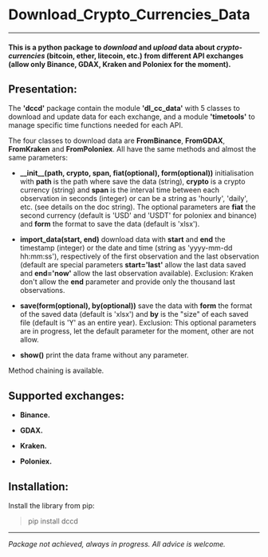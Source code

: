# Download_Crypto_Currencies_Data
***
#### This is a python package to *download* and *upload* data about *crypto-currencies* (bitcoin, ether, litecoin, etc.) from different API exchanges (allow only Binance, GDAX, Kraken and Poloniex for the moment).

## Presentation:

The **'dccd'** package contain the module **'dl_cc_data'** with 5 classes to download and update data for each exchange, and a module **'timetools'** to manage specific time functions needed for each API.

The four classes to download data are **FromBinance**, **FromGDAX**, **FromKraken** and **FromPoloniex**. All have the same methods and almost the same parameters: 
- **\_\_init\_\_(path, crypto, span, fiat(optional), form(optional))** initialisation with **path** is the path where save the data (string), **crypto** is a crypto currency (string) and **span** is the interval time between each observation in seconds (integer) or can be a string as 'hourly', 'daily', etc. (see details on the doc string). The optional parameters are **fiat** the second currency (default is 'USD' and 'USDT' for poloniex and binance) and **form** the format to save the data (default is 'xlsx').

- **import\_data(start, end)** download data with **start** and **end** the timestamp (integer) or the date and time (string as 'yyyy-mm-dd hh:mm:ss'), respectively of the first observation and the last observation (default are special parameters **start='last'** allow the last data saved and **end='now'** allow the last observation available). Exclusion: Kraken don't allow the **end** parameter and provide only the thousand last observations.

- **save(form(optional), by(optional))** save the data with **form** the format of the saved data (default is 'xlsx') and **by** is the "size" of each saved file (default is 'Y' as an entire year). Exclusion: This optional parameters are in progress, let the default parameter for the moment, other are not allow.

- **show()** print the data frame without any parameter. 

Method chaining is available.

## Supported exchanges:

- **Binance.**

- **GDAX.**

- **Kraken.**

- **Poloniex.**

## Installation:

Install the library from pip:

> pip install dccd

***
*Package not achieved, always in progress. All advice is welcome.*
